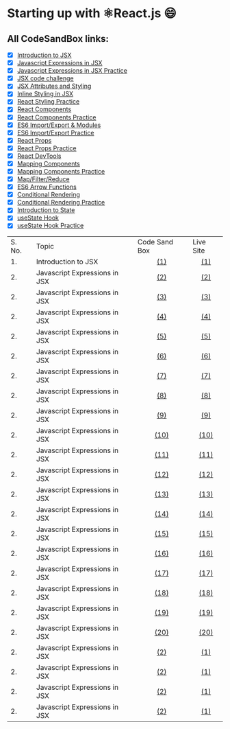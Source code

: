 # Starting up with ⚛️React.js :smile: 
## All CodeSandBox links:
- [x] [Introduction to JSX](https://codesandbox.io/s/introduction-to-jsx-forked-ijet3)
- [x] [Javascript Expressions in JSX](https://codesandbox.io/s/javascript-expressions-in-jsx-forked-5e6e1)
- [x] [Javascript Expressions in JSX Practice](https://codesandbox.io/s/javascript-expressions-in-jsx-practice-forked-2rrg4)
- [x] [JSX code challenge](https://codesandbox.io/s/jsx-code-challenge-forked-ctp96)
- [x] [JSX Attributes and Styling](https://codesandbox.io/s/jsx-attributes-and-styling-forked-ogujt?file=/src/index.js)
- [x] [Inline Styling in JSX ](https://codesandbox.io/s/inline-styling-in-jsx-forked-viu1q?file=/src/index.js)
- [x] [React Styling Practice ](https://codesandbox.io/s/react-styling-practice-forked-tjydt?file=/src/index.js)
- [x] [React Components](https://codesandbox.io/s/react-components-forked-sfhvl?file=/src/index.js)
- [x] [React Components Practice](https://codesandbox.io/s/react-components-practice-forked-vh9jl?file=/src/index.js)
- [x] [ES6 Import/Export & Modules](https://codesandbox.io/s/es6-importexport-modules-forked-8sgn5?file=/src/index.js)
- [x] [ES6 Import/Export Practice](https://codesandbox.io/s/es6-importexport-practice-forked-iir9m?file=/src/index.js)
- [x] [React Props](https://codesandbox.io/s/react-props-forked-zekwd?file=/src/index.js)
- [x] [React Props Practice](https://codesandbox.io/s/react-props-practice-forked-09601?file=/src/index.js)
- [x] [React DevTools](https://codesandbox.io/s/react-devtools-6h981?file=/src/index.js)
- [x] [Mapping Components](https://codesandbox.io/s/mapping-components-forked-e6994?file=/src/index.js)
- [x] [Mapping Components Practice](https://codesandbox.io/s/mapping-components-practice-forked-4k46m?file=/src/index.js)
- [x] [Map/Filter/Reduce](https://codesandbox.io/s/mapfilterreduce-forked-rs29z?file=/src/index.js)
- [x] [ES6 Arrow Functions](https://codesandbox.io/s/es6-arrow-functions-forked-rtbjz?file=/src/index.js)
- [x] [Conditional Rendering](https://codesandbox.io/s/conditional-rendering-forked-epsux?file=/src/index.js)
- [x] [Conditional Rendering Practice](https://codesandbox.io/s/conditional-rendering-practice-forked-g8mqj?file=/src/index.js)
- [x] [Introduction to State](https://codesandbox.io/s/introduction-to-state-completed-forked-kze9b?file=/src/index.js)
- [x] [useState Hook](https://codesandbox.io/s/usestate-hook-forked-j0pcs?file=/src/index.js)
- [x] [useState Hook Practice](https://codesandbox.io/s/usestate-hook-practice-forked-s1lk4?file=/src/index.js)

<table>
    <tr>
        <td>S. No.</td>
        <td>Topic</td>
        <td>Code Sand Box</td>
        <td>Live Site</td>
    </tr>
    <tr>
        <td>1.</td>
        <td>Introduction to JSX</td>
        <td><center><a href="https://codesandbox.io/s/introduction-to-jsx-forked-ijet3">(1)</a></center></td>
        <td><center><a href="https://ijet3.csb.app/">(1)</a></center></td>
    </tr>
    <tr>
        <td>2.</td>
        <td>Javascript Expressions in JSX</td>
        <td><center><a href="https://codesandbox.io/s/javascript-expressions-in-jsx-forked-5e6e1">(2)</a></td>
        <td><center><a href="https://ijet3.csb.app/">(2)</a></center></td>
    </tr>
    <tr>
        <td>2.</td>
        <td>Javascript Expressions in JSX</td>
        <td><center><a href="https://codesandbox.io/s/javascript-expressions-in-jsx-forked-5e6e1">(3)</a></td>
        <td><center><a href="https://ijet3.csb.app/">(3)</a></center></td>
    </tr>
    <tr>
        <td>2.</td>
        <td>Javascript Expressions in JSX</td>
        <td><center><a href="https://codesandbox.io/s/javascript-expressions-in-jsx-forked-5e6e1">(4)</a></td>
        <td><center><a href="https://ijet3.csb.app/">(4)</a></center></td>
    </tr>
    <tr>
        <td>2.</td>
        <td>Javascript Expressions in JSX</td>
        <td><center><a href="https://codesandbox.io/s/javascript-expressions-in-jsx-forked-5e6e1">(5)</a></td>
        <td><center><a href="https://ijet3.csb.app/">(5)</a></center></td>
    </tr>
    <tr>
        <td>2.</td>
        <td>Javascript Expressions in JSX</td>
        <td><center><a href="https://codesandbox.io/s/javascript-expressions-in-jsx-forked-5e6e1">(6)</a></td>
        <td><center><a href="https://ijet3.csb.app/">(6)</a></center></td>
    </tr>
    <tr>
        <td>2.</td>
        <td>Javascript Expressions in JSX</td>
        <td><center><a href="https://codesandbox.io/s/javascript-expressions-in-jsx-forked-5e6e1">(7)</a></td>
        <td><center><a href="https://ijet3.csb.app/">(7)</a></center></td>
    </tr>
    <tr>
        <td>2.</td>
        <td>Javascript Expressions in JSX</td>
        <td><center><a href="https://codesandbox.io/s/javascript-expressions-in-jsx-forked-5e6e1">(8)</a></td>
        <td><center><a href="https://ijet3.csb.app/">(8)</a></center></td>
    </tr>
    <tr>
        <td>2.</td>
        <td>Javascript Expressions in JSX</td>
        <td><center><a href="https://codesandbox.io/s/javascript-expressions-in-jsx-forked-5e6e1">(9)</a></td>
        <td><center><a href="https://ijet3.csb.app/">(9)</a></center></td>
    </tr>
    <tr>
        <td>2.</td>
        <td>Javascript Expressions in JSX</td>
        <td><center><a href="https://codesandbox.io/s/javascript-expressions-in-jsx-forked-5e6e1">(10)</a></td>
        <td><center><a href="https://ijet3.csb.app/">(10)</a></center></td>
    </tr>
    <tr>
        <td>2.</td>
        <td>Javascript Expressions in JSX</td>
        <td><center><a href="https://codesandbox.io/s/javascript-expressions-in-jsx-forked-5e6e1">(11)</a></td>
        <td><center><a href="https://ijet3.csb.app/">(11)</a></center></td>
    </tr>
    <tr>
        <td>2.</td>
        <td>Javascript Expressions in JSX</td>
        <td><center><a href="https://codesandbox.io/s/javascript-expressions-in-jsx-forked-5e6e1">(12)</a></td>
        <td><center><a href="https://ijet3.csb.app/">(12)</a></center></td>
    </tr>
    <tr>
        <td>2.</td>
        <td>Javascript Expressions in JSX</td>
        <td><center><a href="https://codesandbox.io/s/javascript-expressions-in-jsx-forked-5e6e1">(13)</a></td>
        <td><center><a href="https://ijet3.csb.app/">(13)</a></center></td>
    </tr>
    <tr>
        <td>2.</td>
        <td>Javascript Expressions in JSX</td>
        <td><center><a href="https://codesandbox.io/s/javascript-expressions-in-jsx-forked-5e6e1">(14)</a></td>
        <td><center><a href="https://ijet3.csb.app/">(14)</a></center></td>
    </tr>
    <tr>
        <td>2.</td>
        <td>Javascript Expressions in JSX</td>
        <td><center><a href="https://codesandbox.io/s/javascript-expressions-in-jsx-forked-5e6e1">(15)</a></td>
        <td><center><a href="https://ijet3.csb.app/">(15)</a></center></td>
    </tr>
    <tr>
        <td>2.</td>
        <td>Javascript Expressions in JSX</td>
        <td><center><a href="https://codesandbox.io/s/javascript-expressions-in-jsx-forked-5e6e1">(16)</a></td>
        <td><center><a href="https://ijet3.csb.app/">(16)</a></center></td>
    </tr>
    <tr>
        <td>2.</td>
        <td>Javascript Expressions in JSX</td>
        <td><center><a href="https://codesandbox.io/s/javascript-expressions-in-jsx-forked-5e6e1">(17)</a></td>
        <td><center><a href="https://ijet3.csb.app/">(17)</a></center></td>
    </tr>
    <tr>
        <td>2.</td>
        <td>Javascript Expressions in JSX</td>
        <td><center><a href="https://codesandbox.io/s/javascript-expressions-in-jsx-forked-5e6e1">(18)</a></td>
        <td><center><a href="https://ijet3.csb.app/">(18)</a></center></td>
    </tr>
    <tr>
        <td>2.</td>
        <td>Javascript Expressions in JSX</td>
        <td><center><a href="https://codesandbox.io/s/javascript-expressions-in-jsx-forked-5e6e1">(19)</a></td>
        <td><center><a href="https://ijet3.csb.app/">(19)</a></center></td>
    </tr>
    <tr>
        <td>2.</td>
        <td>Javascript Expressions in JSX</td>
        <td><center><a href="https://codesandbox.io/s/javascript-expressions-in-jsx-forked-5e6e1">(20)</a></td>
        <td><center><a href="https://ijet3.csb.app/">(20)</a></center></td>
    </tr>
    <tr>
        <td>2.</td>
        <td>Javascript Expressions in JSX</td>
        <td><center><a href="https://codesandbox.io/s/javascript-expressions-in-jsx-forked-5e6e1">(2)</a></td>
        <td><center><a href="https://ijet3.csb.app/">(1)</a></center></td>
    </tr>
    <tr>
        <td>2.</td>
        <td>Javascript Expressions in JSX</td>
        <td><center><a href="https://codesandbox.io/s/javascript-expressions-in-jsx-forked-5e6e1">(2)</a></td>
        <td><center><a href="https://ijet3.csb.app/">(1)</a></center></td>
    </tr>
    <tr>
        <td>2.</td>
        <td>Javascript Expressions in JSX</td>
        <td><center><a href="https://codesandbox.io/s/javascript-expressions-in-jsx-forked-5e6e1">(2)</a></td>
        <td><center><a href="https://ijet3.csb.app/">(1)</a></center></td>
    </tr>
    <tr>
        <td>2.</td>
        <td>Javascript Expressions in JSX</td>
        <td><center><a href="https://codesandbox.io/s/javascript-expressions-in-jsx-forked-5e6e1">(2)</a></td>
        <td><center><a href="https://ijet3.csb.app/">(1)</a></center></td>
    </tr>
</table>